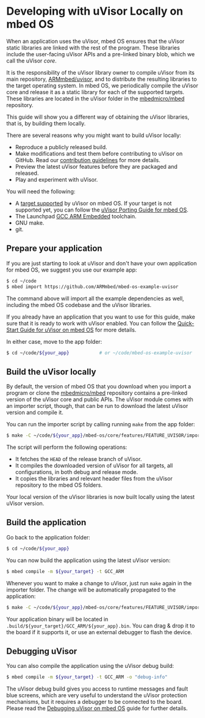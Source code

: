 # Developing with uVisor Locally on mbed OS

When an application uses the uVisor, mbed OS ensures that the uVisor static libraries are linked with the rest of the program. These libraries include the user-facing uVisor APIs and a pre-linked binary blob, which we call the uVisor *core*.

It is the responsibility of the uVisor library owner to compile uVisor from its main repository, [ARMmbed/uvisor](https://github.com/ARMmbed/uvisor), and to distribute the resulting libraries to the target operating system. In mbed OS, we periodically compile the uVisor core and release it as a static library for each of the supported targets. These libraries are located in the uVisor folder in the [mbedmicro/mbed](https://github.com/mbedmicro/mbed) repository.

This guide will show you a different way of obtaining the uVisor libraries, that is, by building them locally.

There are several reasons why you might want to build uVisor locally:

* Reproduce a publicly released build.
* Make modifications and test them before contributing to uVisor on GitHub. Read our [contribution guidelines](../../CONTRIBUTING.md) for more details.
* Preview the latest uVisor features before they are packaged and released.
* Play and experiment with uVisor.

You will need the following:

* A [target supported](../../README.md#supported-platforms) by uVisor on mbed OS. If your target is not supported yet, you can follow the [uVisor Porting Guide for mbed OS](PORTING.md).
* The Launchpad [GCC ARM Embedded](https://launchpad.net/gcc-arm-embedded) toolchain.
* GNU make.
* git.

## Prepare your application

If you are just starting to look at uVisor and don't have your own application for mbed OS, we suggest you use our example app:

```bash
$ cd ~/code
$ mbed import https://github.com/ARMmbed/mbed-os-example-uvisor
```

The command above will import all the example dependencies as well, including the mbed OS codebase and the uVisor libraries.

If you already have an application that you want to use for this guide, make sure that it is ready to work with uVisor enabled. You can follow the [Quick-Start Guide for uVisor on mbed OS](../api/QUICKSTART.md) for more details.

In either case, move to the app folder:

```bash
$ cd ~/code/${your_app}           # or ~/code/mbed-os-example-uvisor
```

## Build the uVisor locally

By default, the version of mbed OS that you download when you import a program or clone the [mbedmicro/mbed](https://github.com/mbedmicro/mbed) repository contains a pre-linked version of the uVisor core and public APIs. The uVisor module comes with an importer script, though, that can be run to download the latest uVisor version and compile it.

You can run the importer script by calling running `make` from the app folder:

```bash
$ make -C ~/code/${your_app}/mbed-os/core/features/FEATURE_UVISOR/importer
```

The script will perform the following operations:

* It fetches the `HEAD` of the release branch of uVisor.
* It compiles the downloaded version of uVisor for all targets, all configurations, in both debug and release mode.
* It copies the libraries and relevant header files from the uVisor repository to the mbed OS folders.

Your local version of the uVisor libraries is now built locally using the latest uVisor version.

## Build the application

Go back to the application folder:

```bash
$ cd ~/code/${your_app}
```

You can now build the application using the latest uVisor version:

```bash
$ mbed compile -m ${your_target} -t GCC_ARM
```

Whenever you want to make a change to uVisor, just run `make` again in the importer folder. The change will be automatically propagated to the application:

```bash
$ make -C ~/code/${your_app}/mbed-os/core/features/FEATURE_UVISOR/importer
```

Your application binary will be located in `.build/${your_target}/GCC_ARM/${your_app}.bin`. You can drag & drop it to the board if it supports it, or use an external debugger to flash the device.

## Debugging uVisor

You can also compile the application using the uVisor debug build:

```bash
$ mbed compile -m ${your_target} -t GCC_ARM -o "debug-info"
```

The uVisor debug build gives you access to runtime messages and fault blue screens, which are very useful to understand the uVisor protection mechanisms, but it requires a debugger to be connected to the board. Please read the [Debugging uVisor on mbed OS](../api/DEBUGGING.md) guide for further details.

